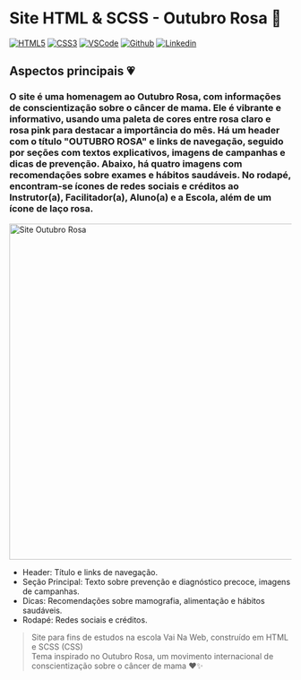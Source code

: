 # Site HTML &amp; SCSS - Outubro Rosa 🌸
[![HTML5](https://img.shields.io/badge/HTML5-E34F26?style=for-the-badge&logo=html5&logoColor=white)](#)
[![CSS3](https://img.shields.io/badge/CSS3-1572B6?style=for-the-badge&logo=css3&logoColor=white)](#)
[![VSCode](https://img.shields.io/badge/Visual_Studio_Code-0078D4?style=for-the-badge&logo=visual%20studio%20code&logoColor=white)](#)
[![Github](https://img.shields.io/badge/GitHub-100000?style=for-the-badge&logo=github&logoColor=white)](https://github.com/samidelucc)
[![Linkedin](https://img.shields.io/badge/LinkedIn-0077B5?style=for-the-badge&logo=linkedin&logoColor=white)](https://www.linkedin.com/in/rodriguest/)

## Aspectos principais 💗

### O site é uma homenagem ao Outubro Rosa, com informações de conscientização sobre o câncer de mama. Ele é vibrante e informativo, usando uma paleta de cores entre rosa claro e rosa pink para destacar a importância do mês. Há um header com o título "OUTUBRO ROSA" e links de navegação, seguido por seções com textos explicativos, imagens de campanhas e dicas de prevenção. Abaixo, há quatro imagens com recomendações sobre exames e hábitos saudáveis. No rodapé, encontram-se ícones de redes sociais e créditos ao Instrutor(a), Facilitador(a), Aluno(a) e a Escola, além de um ícone de laço rosa.
  
<img src="site-out-rosa.gif" alt="Site Outubro Rosa" width="600">
  
* Header: Título e links de navegação.
* Seção Principal: Texto sobre prevenção e diagnóstico precoce, imagens de campanhas.
* Dicas: Recomendações sobre mamografia, alimentação e hábitos saudáveis.
* Rodapé: Redes sociais e créditos.

  
> Site para fins de estudos na escola Vai Na Web, construído em HTML e SCSS (CSS)  
Tema inspirado no Outubro Rosa, um movimento internacional de conscientização sobre o câncer de mama ❤✨
 
